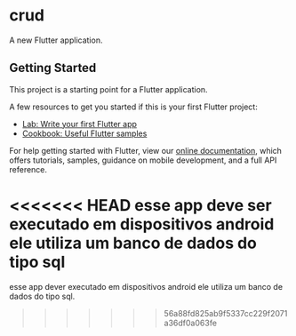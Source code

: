 # crud

A new Flutter application.

## Getting Started

This project is a starting point for a Flutter application.

A few resources to get you started if this is your first Flutter project:

- [Lab: Write your first Flutter app](https://flutter.dev/docs/get-started/codelab)
- [Cookbook: Useful Flutter samples](https://flutter.dev/docs/cookbook)

For help getting started with Flutter, view our
[online documentation](https://flutter.dev/docs), which offers tutorials,
samples, guidance on mobile development, and a full API reference.

<<<<<<< HEAD
esse app deve ser executado em dispositivos android
ele utiliza um banco de dados do tipo sql
=======
esse app dever executado em dispositivos android
ele utiliza um banco de dados do tipo sql.
>>>>>>> 56a88fd825ab9f5337cc229f2071a36df0a063fe
